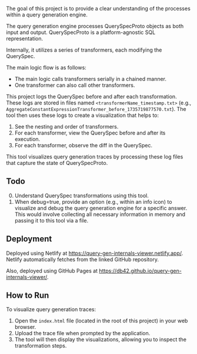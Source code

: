 The goal of this project is to provide a clear understanding of the processes within a query generation engine.

The query generation engine processes QuerySpecProto objects as both input and output. QuerySpecProto is a platform-agnostic SQL representation.

Internally, it utilizes a series of transformers, each modifying the QuerySpec.

The main logic flow is as follows:
* The main logic calls transformers serially in a chained manner.
* One transformer can also call other transformers.

This project logs the QuerySpec before and after each transformation. These logs are stored in files named `<transformerName_timestamp.txt>` (e.g., `AggregateConstantExpressionTransformer_before_1735719877570.txt`).
The tool then uses these logs to create a visualization that helps to:
1. See the nesting and order of transformers.
2. For each transformer, view the QuerySpec before and after its execution.
3. For each transformer, observe the diff in the QuerySpec.

This tool visualizes query generation traces by processing these log files that capture the state of QuerySpecProto.

## Todo
0. Understand QuerySpec transformations using this tool.
1. When debug=true, provide an option (e.g., within an info icon) to visualize and debug the query generation engine for a specific answer. This would involve collecting all necessary information in memory and passing it to this tool via a file.

## Deployment

Deployed using Netlify at https://query-gen-internals-viewer.netlify.app/. Netlify automatically fetches from the linked GitHub repository.

Also, deployed using GitHub Pages at https://db42.github.io/query-gen-internals-viewer/.

## How to Run

To visualize query generation traces:

1. Open the `index.html` file (located in the root of this project) in your web browser.
2. Upload the trace file when prompted by the application.
3. The tool will then display the visualizations, allowing you to inspect the transformation steps.